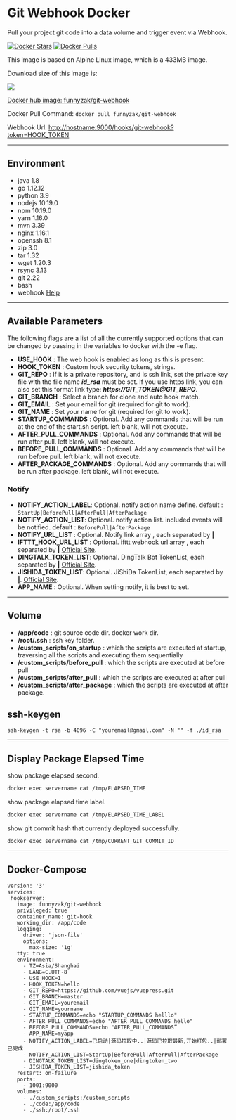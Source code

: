# Git Webhook Docker

Pull your project git code into a data volume and trigger event via Webhook.

[![Docker Stars](https://img.shields.io/docker/stars/funnyzak/git-webhook.svg?style=flat-square)](https://hub.docker.com/r/funnyzak/git-webhook/)
[![Docker Pulls](https://img.shields.io/docker/pulls/funnyzak/git-webhook.svg?style=flat-square)](https://hub.docker.com/r/funnyzak/git-webhook/)

This image is based on Alpine Linux image, which is a 433MB image.

Download size of this image is:

[![](https://images.microbadger.com/badges/image/funnyzak/git-webhook.svg)](http://microbadger.com/images/funnyzak/git-webhook)

[Docker hub image: funnyzak/git-webhook](https://hub.docker.com/r/funnyzak/git-webhook)

Docker Pull Command: `docker pull funnyzak/git-webhook`

Webhook Url: [http://hostname:9000/hooks/git-webhook?token=HOOK_TOKEN](#)

---

## Environment

* java 1.8
* go 1.12.12
* python 3.9
* nodejs 10.19.0
* npm 10.19.0
* yarn 1.16.0
* mvn 3.39
* nginx 1.16.1
* openssh 8.1
* zip 3.0
* tar 1.32
* wget 1.20.3
* rsync 3.13
* git 2.22
* bash
* webhook [Help](https://github.com/adnanh/webhook)
  
---
  
## Available Parameters

The following flags are a list of all the currently supported options that can be changed by passing in the variables to docker with the -e flag.

* **USE_HOOK** : The web hook is enabled as long as this is present.
* **HOOK_TOKEN** : Custom hook security tokens, strings.
* **GIT_REPO** : If it is a private repository, and is ssh link, set the private key file with the file name ***id_rsa*** must be set. If you use https link, you can also set this format link type: ***https://GIT_TOKEN@GIT_REPO***.
* **GIT_BRANCH** : Select a branch for clone and auto hook match.
* **GIT_EMAIL** : Set your email for git (required for git to work).
* **GIT_NAME** : Set your name for git (required for git to work).
* **STARTUP_COMMANDS** : Optional. Add any commands that will be run at the end of the start.sh script. left blank, will not execute.
* **AFTER_PULL_COMMANDS** : Optional. Add any commands that will be run after pull. left blank, will not execute.
* **BEFORE_PULL_COMMANDS** : Optional. Add any commands that will be run before pull. left blank, will not execute.
* **AFTER_PACKAGE_COMMANDS** : Optional. Add any commands that will be run after package. left blank, will not execute.

### Notify

* **NOTIFY_ACTION_LABEL**: Optional. notify action name define. default : `StartUp|BeforePull|AfterPull|AfterPackage`
* **NOTIFY_ACTION_LIST**: Optional. notify action list. included events will be notified. default : `BeforePull|AfterPackage`
* **NOTIFY_URL_LIST** : Optional. Notify link array , each separated by **|**
* **IFTTT_HOOK_URL_LIST** : Optional. ifttt webhook url array , each separated by **|** [Official Site](https://ifttt.com/maker_webhooks).
* **DINGTALK_TOKEN_LIST**: Optional. DingTalk Bot TokenList, each separated by **|** [Official Site](http://www.dingtalk.com).
* **JISHIDA_TOKEN_LIST**: Optional. JiShiDa TokenList, each separated by **|**. [Official Site](http://push.ijingniu.cn/admin/index/).
* **APP_NAME** : Optional. When setting notify, it is best to set.

---

## Volume

* **/app/code** : git source code dir. docker work dir.
* **/root/.ssh** :  ssh key folder.
* **/custom_scripts/on_startup** :  which the scripts are executed at startup, traversing all the scripts and executing them sequentially
* **/custom_scripts/before_pull** :  which the scripts are executed at before pull
* **/custom_scripts/after_pull** :  which the scripts are executed at after pull
* **/custom_scripts/after_package** :  which the scripts are executed at after package.



## ssh-keygen

`ssh-keygen -t rsa -b 4096 -C "youremail@gmail.com" -N "" -f ./id_rsa`

---


## Display Package Elapsed Time

show package elapsed second.

```sh
docker exec servername cat /tmp/ELAPSED_TIME
```

show package elapsed time label.

```sh
docker exec servername cat /tmp/ELAPSED_TIME_LABEL
```

show git commit hash that currently deployed successfully.
```sh
docker exec servername cat /tmp/CURRENT_GIT_COMMIT_ID
```

___

## Docker-Compose

 ```docker
version: '3'
services:
  hookserver:
    image: funnyzak/git-webhook
    privileged: true
    container_name: git-hook
    working_dir: /app/code
    logging:
      driver: 'json-file'
      options:
        max-size: '1g'
    tty: true
    environment:
      - TZ=Asia/Shanghai
      - LANG=C.UTF-8
      - USE_HOOK=1
      - HOOK_TOKEN=hello
      - GIT_REPO=https://github.com/vuejs/vuepress.git
      - GIT_BRANCH=master
      - GIT_EMAIL=youremail
      - GIT_NAME=yourname
      - STARTUP_COMMANDS=echo "STARTUP_COMMANDS helllo"
      - AFTER_PULL_COMMANDS=echo "AFTER_PULL_COMMANDS hello"
      - BEFORE_PULL_COMMANDS=echo "AFTER_PULL_COMMANDS”
      - APP_NAME=myapp
      - NOTIFY_ACTION_LABEL=已启动|源码拉取中..|源码已拉取最新,开始打包..|部署已完成
      - NOTIFY_ACTION_LIST=StartUp|BeforePull|AfterPull|AfterPackage
      - DINGTALK_TOKEN_LIST=dingtoken_one|dingtoken_two
      - JISHIDA_TOKEN_LIST=jishida_token     
    restart: on-failure
    ports:
      - 1001:9000
    volumes:
      - ./custom_scripts:/custom_scripts
      - ./code:/app/code
      - ./ssh:/root/.ssh

 ```
